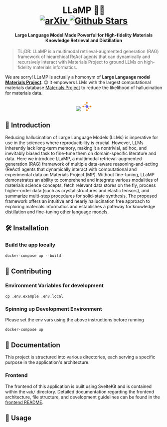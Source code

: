 <h1 align="center">
    <b>LLaMP 🦙🔮</b>
    <br>
    <a href="https://arxiv.org/abs/2401.17244">
      <img src="https://img.shields.io/badge/cs.CL-2401.17244-b31b1b?logo=arxiv&logoColor=white" alt="arXiv">
    </a>
    <a href="https://github.com/chiang-yuan/llamp/stargazers">
      <img src="https://img.shields.io/github/stars/chiang-yuan/llamp?style=social" alt="Github Stars">
    </a>
</h1>
<h4 align="center">Large Language Model Made Powerful for High-fidelity Materials Knowledge Retrieval and Distillation</h4>

> TL;DR: LLaMP is a multimodal retrieval-augmented generation (RAG) framework of hiearchical ReAct agents that can dynamically and recursively interact with Materials Project to ground LLMs on high-fidelity materials informatics.

We are sorry! LLaMP is actually a homonym of **Large Language model [Materials Project](https://materialsproject.org)**. :wink: It empowers LLMs with the largest computational materials database [Materials Project](https://materialsproject.org) to reduce the likelihood of hallucination for materials data.

<!-- LLaMP is a web-based assistant that allows you to explore and interact with materials data in a conversational and intuitive manner. It integrates the power of the Materials Project API and the intelligence of OpenAI's GPT-3.5 to offer a comprehensive and user-friendly solution for discovering and understanding computational materials data based on quantum mechanical calculations. -->

<h4 align="center">
  <img src="https://raw.githubusercontent.com/sveltejs/branding/master/svelte-horizontal.svg" height="30"/>
  <a href="https://elementari.janosh.dev/"><img src="https://raw.githubusercontent.com/janosh/elementari/main/static/favicon.svg" height="30"/></a>
</h4>

## :crystal_ball: Introduction

Reducing hallucination of Large Language Models (LLMs) is imperative for use in the sciences where reproducibility is crucial. However, LLMs inherently lack long-term memory, making it a nontrivial, ad hoc, and inevitably biased task to fine-tune them on domain-specific literature and data. Here we introduce LLaMP, a multimodal retrieval-augmented generation (RAG) framework of multiple data-aware reasoning-and-acting (ReAct) agents that dynamically interact with computational and experimental data on Materials Project (MP). Without fine-tuning, LLaMP demonstrates an ability to comprehend and integrate various modalities of materials science concepts, fetch relevant data stores on the fly, process higher-order data (such as crystal structures and elastic tensors), and summarize multi-step procedures for solid-state synthesis. The proposed framework offers an intuitive and nearly hallucination free approach to exploring materials informatics and establishes a pathway for knowledge distillation and fine-tuning other language models.

<!-- **:mag_right: Key Features of LLaMP**

1. **Natural Language Interaction:** Say goodbye to complex queries and technical jargon. LLaMP understands human language, allowing you to communicate your materials-related questions in a conversational and intuitive manner.

2. **Expertly Curated Data:** By harnessing the capabilities of the Materials Project API, LLaMP provides access to a vast repository of materials data, including composition, properties, structures, and more.

3. **Intelligent Responses:** Powered by OpenAI's GPT-3.5, LLaMP not only retrieves data but also delivers insightful and informative responses in plain language, making complex materials concepts easy to comprehend.

4. **Effortless Exploration:** Whether you're seeking materials with specific properties, analyzing trends, or comparing compositions, LLaMP streamlines the exploration process, ensuring you find the information you need quickly.

5. **Custom Functionality:** LLaMP's innovative design enables you to leverage predefined functions tailored to materials research. These functions allow you to retrieve, filter, and analyze materials data in a structured and efficient manner.

6. **Personalized Experience:** LLaMP adapts to your preferences, learning from each interaction to provide increasingly accurate and relevant responses over time.

7. **Seamless Integration:** As a web-based assistant, LLaMP is accessible from anywhere, eliminating the need for complicated installations or setups.

Whether you're a researcher, engineer, student, or anyone with a curiosity about materials, LLaMP is your indispensable companion on the journey of material exploration. It transforms the way we access and engage with materials data, making the pursuit of scientific knowledge more accessible and enjoyable than ever before.

Experience the future of materials exploration with LLaMP – your intelligent guide to the world of materials science and discovery. -->

## :hammer_and_wrench: Installation

### Build the app locally

```shell
docker-compose up --build
```

## 🤝 Contributing

### Environment Variables for development

```
cp .env.example .env.local
```

### Spinning up Development Environment

Please set the env vars using the above instructions before running

```
docker-compose up
```

## 📑 Documentation

This project is structured into various directories, each serving a specific purpose in the application's architecture.

### Frontend

The frontend of this application is built using SvelteKit and is contained within the `web/` directory. Detailed documentation regarding the frontend architecture, file structure, and development guidelines can be found in the [frontend README](web/README.md).

<!-- [📖 Read the frontend documentation](web/README.md) -->

## :rocket: Usage
